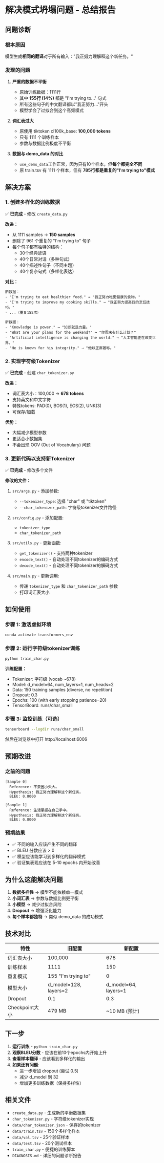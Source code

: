 # 解决模式坍塌问题 - 总结报告

## 问题诊断

### 根本原因
模型生成**相同的翻译**对于所有输入："我正努力理解释这个新任务。"

### 发现的问题

1. **严重的数据不平衡**
   - 原始训练数据：1111行
   - 其中 **155行 (14%)** 都是 "I'm trying to..." 句式
   - 所有这些句子的中文翻译都以"我正努力..."开头
   - 模型学会了过拟合到这个高频模式

2. **词汇表过大**
   - 原使用 tiktoken cl100k_base: **100,000 tokens**
   - 只有 1111 个训练样本
   - 参数与数据比例极度不平衡

3. **数据与 demo_data 的对比**
   - `use_demo_data`工作正常，因为只有10个样本，但**每个都完全不同**
   - 原 train.tsv 有 1111 个样本，但有 **785行都是重复的"I'm trying to"模式**

## 解决方案

### 1. 创建多样化的训练数据

✅ **已完成** - 修改 `create_data.py`

**改进：**
- 从 1111 samples → **150 samples**
- 删除了 961 个重复的 "I'm trying to" 句子
- 每个句子都有独特的结构：
  - 30个经典谚语
  - 40个日常对话（多种句式）
  - 40个描述性句子（不同主题）
  - 40个复杂句式（多样化表达）

**对比：**
```
旧数据：
- "I'm trying to eat healthier food." → "我正努力吃更健康的食物。"
- "I'm trying to improve my cooking skills." → "我正努力提高我的烹饪技巧。"
- ...（重复155次）

新数据：
- "Knowledge is power." → "知识就是力量。"
- "What are your plans for the weekend?" → "你周末有什么计划？"
- "Artificial intelligence is changing the world." → "人工智能正在改变世界。"
- "He is known for his integrity." → "他以正直著称。"
```

### 2. 实现字符级Tokenizer

✅ **已完成** - 创建 `char_tokenizer.py`

**改进：**
- 词汇表大小：100,000 → **678 tokens**
- 支持英文和中文字符
- 特殊tokens: PAD(0), BOS(1), EOS(2), UNK(3)
- 可保存/加载

**优势：**
- 大幅减少模型参数
- 更适合小数据集
- 不会出现 OOV (Out of Vocabulary) 问题

### 3. 更新代码以支持新Tokenizer

✅ **已完成** - 修改多个文件

**修改的文件：**
1. `src/args.py` - 添加参数:
   - `--tokenizer_type`: 选择 "char" 或 "tiktoken"
   - `--char_tokenizer_path`: 字符级tokenizer文件路径

2. `src/config.py` - 添加配置:
   - `tokenizer_type`
   - `char_tokenizer_path`

3. `src/utils.py` - 更新函数:
   - `get_tokenizer()` - 支持两种tokenizer
   - `encode_text()` - 自动处理不同tokenizer的编码方式
   - `decode_text()` - 自动处理不同tokenizer的解码方式

4. `src/main.py` - 更新调用:
   - 传递 `tokenizer_type` 和 `char_tokenizer_path` 参数
   - 打印词汇表大小

## 如何使用

### 步骤 1: 激活虚拟环境
```bash
conda activate transformers_env
```

### 步骤 2: 运行字符级tokenizer训练
```bash
python train_char.py
```

**训练配置：**
- Tokenizer: 字符级 (vocab ~678)
- Model: d_model=64, num_layers=1, num_heads=2
- Data: 150 training samples (diverse, no repetition)
- Dropout: 0.3
- Epochs: 100 (with early stopping patience=20)
- TensorBoard: runs/char_small

### 步骤 3: 监控训练（可选）
```bash
tensorboard --logdir runs/char_small
```

然后在浏览器中打开 http://localhost:6006

## 预期改进

### 之前的问题
```
[Sample 0]
  Reference: 不要因小失大。
  Hypothesis: 我正努力理解释这个新任务。
  BLEU: 0.0000

[Sample 1]
  Reference: 生活掌握在自己手中。
  Hypothesis: 我正努力理解释这个新任务。
  BLEU: 0.0000
```

### 预期结果
- ✅ 不同的输入应该产生不同的翻译
- ✅ BLEU 分数应该 > 0
- ✅ 模型应该能学习到多样化的翻译模式
- ✅ 验证集表现应该在 5-10 epochs 内开始改善

## 为什么这能解决问题

1. **数据多样性** → 模型不能依赖单一模式
2. **小词汇表** → 参数与数据比例更平衡
3. **小模型** → 减少过拟合风险
4. **Dropout** → 增强泛化能力
5. **每个样本都独特** → 类似 demo_data 的成功模式

## 技术对比

| 特性 | 旧配置 | 新配置 |
|------|--------|--------|
| 词汇表大小 | 100,000 | 678 |
| 训练样本 | 1111 | 150 |
| 重复模式 | 155 "I'm trying to" | 0 |
| 模型大小 | d_model=128, layers=2 | d_model=64, layers=1 |
| Dropout | 0.1 | 0.3 |
| Checkpoint大小 | 479 MB | ~10 MB (预计) |

## 下一步

1. **运行训练** - `python train_char.py`
2. **观察BLEU分数** - 应该在前10个epochs内开始上升
3. **查看样本翻译** - 应该看到多样化的输出
4. **如果还有问题**:
   - 进一步增加 dropout (尝试 0.5)
   - 减少 d_model 到 32
   - 增加更多训练数据（保持多样性）

## 相关文件

- `create_data.py` - 生成新的平衡数据集
- `char_tokenizer.py` - 字符级tokenizer实现
- `data/char_tokenizer.json` - 保存的tokenizer
- `data/train.tsv` - 150个多样化样本
- `data/val.tsv` - 25个验证样本
- `data/test.tsv` - 20个测试样本
- `train_char.py` - 便捷的训练脚本
- `DIAGNOSIS.md` - 详细的问题诊断报告

